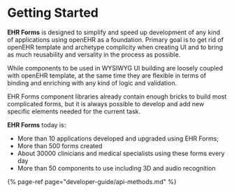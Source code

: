 # Getting Started

**EHR Forms** is designed to simplify and speed up development of any kind of applications using openEHR as a foundation. Primary goal is to get rid of openEHR template and archetype complicity when creating UI and to bring as much reusability and versality in the process as possible.

While components to be used in WYSIWYG UI building are loosely coupled with openEHR template, at the same time they are flexible in terms of binding and enriching with any kind of logic and validation.

EHR Forms component libraries already contain enough bricks to build most complicated forms, but it is always possible to develop and add new specific elements needed for the current task.

**EHR Forms** today is:

* More than 10 applications developed and upgraded using EHR Forms;
* More than 500 forms created
* About 30000 clinicians and medical specialists using these forms every day
* More than 50 components to use including 3D and audio recognition

{% page-ref page="developer-guide/api-methods.md" %}




